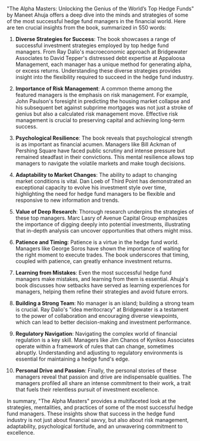 "The Alpha Masters: Unlocking the Genius of the World’s Top Hedge Funds" by Maneet Ahuja offers a deep dive into the minds and strategies of some of the most successful hedge fund managers in the financial world. Here are ten crucial insights from the book, summarized in 550 words:

1. **Diverse Strategies for Success**: The book showcases a range of successful investment strategies employed by top hedge fund managers. From Ray Dalio's macroeconomic approach at Bridgewater Associates to David Tepper's distressed debt expertise at Appaloosa Management, each manager has a unique method for generating alpha, or excess returns. Understanding these diverse strategies provides insight into the flexibility required to succeed in the hedge fund industry.

2. **Importance of Risk Management**: A common theme among the featured managers is the emphasis on risk management. For example, John Paulson's foresight in predicting the housing market collapse and his subsequent bet against subprime mortgages was not just a stroke of genius but also a calculated risk management move. Effective risk management is crucial to preserving capital and achieving long-term success.

3. **Psychological Resilience**: The book reveals that psychological strength is as important as financial acumen. Managers like Bill Ackman of Pershing Square have faced public scrutiny and intense pressure but remained steadfast in their convictions. This mental resilience allows top managers to navigate the volatile markets and make tough decisions.

4. **Adaptability to Market Changes**: The ability to adapt to changing market conditions is vital. Dan Loeb of Third Point has demonstrated an exceptional capacity to evolve his investment style over time, highlighting the need for hedge fund managers to be flexible and responsive to new information and trends.

5. **Value of Deep Research**: Thorough research underpins the strategies of these top managers. Marc Lasry of Avenue Capital Group emphasizes the importance of digging deeply into potential investments, illustrating that in-depth analysis can uncover opportunities that others might miss.

6. **Patience and Timing**: Patience is a virtue in the hedge fund world. Managers like George Soros have shown the importance of waiting for the right moment to execute trades. The book underscores that timing, coupled with patience, can greatly enhance investment returns.

7. **Learning from Mistakes**: Even the most successful hedge fund managers make mistakes, and learning from them is essential. Ahuja's book discusses how setbacks have served as learning experiences for managers, helping them refine their strategies and avoid future errors.

8. **Building a Strong Team**: No manager is an island; building a strong team is crucial. Ray Dalio's "idea meritocracy" at Bridgewater is a testament to the power of collaboration and encouraging diverse viewpoints, which can lead to better decision-making and investment performance.

9. **Regulatory Navigation**: Navigating the complex world of financial regulation is a key skill. Managers like Jim Chanos of Kynikos Associates operate within a framework of rules that can change, sometimes abruptly. Understanding and adjusting to regulatory environments is essential for maintaining a hedge fund's edge.

10. **Personal Drive and Passion**: Finally, the personal stories of these managers reveal that passion and drive are indispensable qualities. The managers profiled all share an intense commitment to their work, a trait that fuels their relentless pursuit of investment excellence.

In summary, "The Alpha Masters" provides a multifaceted look at the strategies, mentalities, and practices of some of the most successful hedge fund managers. These insights show that success in the hedge fund industry is not just about financial savvy, but also about risk management, adaptability, psychological fortitude, and an unwavering commitment to excellence.
